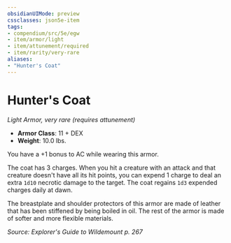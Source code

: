 ```yaml
---
obsidianUIMode: preview
cssclasses: json5e-item
tags:
- compendium/src/5e/egw
- item/armor/light
- item/attunement/required
- item/rarity/very-rare
aliases: 
- "Hunter's Coat"
---
```

# Hunter's Coat
*Light Armor, very rare (requires attunement)*  

- **Armor Class**: 11 + DEX
- **Weight**: 10.0 lbs.

You have a +1 bonus to AC while wearing this armor.

The coat has 3 charges. When you hit a creature with an attack and that creature doesn't have all its hit points, you can expend 1 charge to deal an extra `1d10` necrotic damage to the target. The coat regains `1d3` expended charges daily at dawn.

The breastplate and shoulder protectors of this armor are made of leather that has been stiffened by being boiled in oil. The rest of the armor is made of softer and more flexible materials.

*Source: Explorer's Guide to Wildemount p. 267*